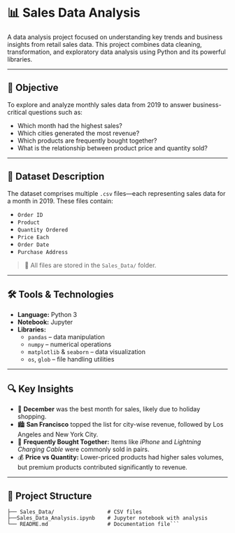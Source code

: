 # 📊 Sales Data Analysis

A data analysis project focused on understanding key trends and business insights from retail sales data. This project combines data cleaning, transformation, and exploratory data analysis using Python and its powerful libraries.

---

## 🚀 Objective

To explore and analyze monthly sales data from 2019 to answer business-critical questions such as:

- Which month had the highest sales?
- Which cities generated the most revenue?
- Which products are frequently bought together?
- What is the relationship between product price and quantity sold?

---

## 🧾 Dataset Description

The dataset comprises multiple `.csv` files—each representing sales data for a month in 2019. These files contain:

- `Order ID`
- `Product`
- `Quantity Ordered`
- `Price Each`
- `Order Date`
- `Purchase Address`

> 📁 All files are stored in the `Sales_Data/` folder.

---

## 🛠️ Tools & Technologies

- **Language:** Python 3
- **Notebook:** Jupyter
- **Libraries:**
  - `pandas` – data manipulation
  - `numpy` – numerical operations
  - `matplotlib` & `seaborn` – data visualization
  - `os`, `glob` – file handling utilities

---

## 🔍 Key Insights

- 📅 **December** was the best month for sales, likely due to holiday shopping.
- 🏙️ **San Francisco** topped the list for city-wise revenue, followed by Los Angeles and New York City.
- 🔗 **Frequently Bought Together:** Items like *iPhone* and *Lightning Charging Cable* were commonly sold in pairs.
- 💰 **Price vs Quantity:** Lower-priced products had higher sales volumes, but premium products contributed significantly to revenue.

---

## 📂 Project Structure

```Sales_Data_Analysis
├── Sales_Data/                 # CSV files
├──Sales_Data_Analysis.ipynb    # Jupyter notebook with analysis
└── README.md                   # Documentation file```
